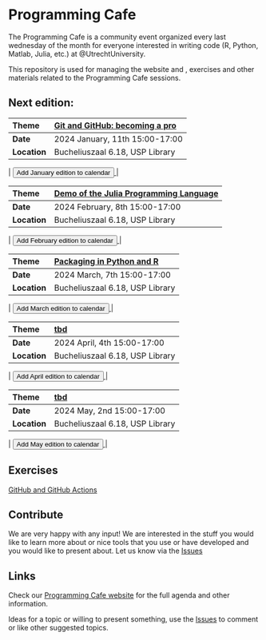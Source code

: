 # Programming Cafe

The Programming Cafe is a community event organized every last wednesday of the month for everyone interested in writing code (R, Python, Matlab, Julia, etc.) at @UtrechtUniversity.

This repository is used for managing the website and , exercises and other materials related to the Programming Cafe sessions.

## Next edition:

| Theme | [Git and GitHub: becoming a pro](https://utrechtuniversity.github.io/programming-cafe/) |
| :--- | :--- |
| __Date__ | 2024 January, 11th 15:00-17:00 |
| __Location__ | Bucheliuszaal 6.18, USP Library |

| <a href='https://www.uu.nl/en/node/133004/ics' download="Programming-Cafe">
<button type="button" class="btn btn-primary btn-sm">Add January edition to calendar</button>
</a> |


| Theme | [Demo of the Julia Programming Language](https://utrechtuniversity.github.io/programming-cafe/agenda) |
| :--- | :--- |
| __Date__ | 2024 February, 8th 15:00-17:00 |
| __Location__ | Bucheliuszaal 6.18, USP Library |

| <a href='https://www.uu.nl/en/node/133006/ics' download="Programming-Cafe">
<button type="button" class="btn btn-primary btn-sm">Add February edition to calendar</button>
</a> |

| Theme | [Packaging in Python and R](https://utrechtuniversity.github.io/programming-cafe/agenda) |
| :--- | :--- |
| __Date__ | 2024 March, 7th 15:00-17:00 |
| __Location__ | Bucheliuszaal 6.18, USP Library |

| <a href='https://www.uu.nl/en/node/133008/ics' download="Programming-Cafe">
<button type="button" class="btn btn-primary btn-sm">Add March edition to calendar</button>
</a> |

| Theme | [tbd](https://utrechtuniversity.github.io/programming-cafe/) |
| :--- | :--- |
| __Date__ | 2024 April, 4th 15:00-17:00 |
| __Location__ | Bucheliuszaal 6.18, USP Library |

| <a href='https://www.uu.nl/en/node/133010/ics' download="Programming-Cafe">
<button type="button" class="btn btn-primary btn-sm">Add April edition to calendar</button>
</a> |

| Theme | [tbd](https://utrechtuniversity.github.io/programming-cafe/) |
| :--- | :--- |
| __Date__ | 2024 May, 2nd 15:00-17:00 |
| __Location__ | Bucheliuszaal 6.18, USP Library |

| <a href='https://www.uu.nl/en/node/133012/ics' download="Programming-Cafe">
<button type="button" class="btn btn-primary btn-sm">Add May edition to calendar</button>
</a> |

## Exercises

[GitHub and GitHub Actions](exercises/github_actions/github_actions.md)

## Contribute
We are very happy with any input! We are interested in the stuff you would like to learn more about or nice tools that you use or have developed and you would like to present about. Let us know via the [Issues](https://github.com/UtrechtUniversity/programming-cafe/issues)

## Links

Check our [Programming Cafe website](https://utrechtuniversity.github.io/programming-cafe/) for the full agenda and other information.

Ideas for a topic or willing to present something, use the [Issues](https://github.com/UtrechtUniversity/programming-cafe/issues) to comment or like other suggested topics.
